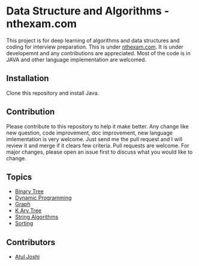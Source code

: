 # Data Structure and Algorithms - nthexam.com

This project is for deep learning of algorithms and data structures and coding for interview preparation. This is under [nthexam.com](https://nthexam.com). It is under developemnt and any contributions are appreciated. Most of the code is in JAVA and other language implementation are welcomed. 

## Installation
Clone this repository and install Java.  


## Contribution
Please contribute to this repository to help it make better. Any change like new question, code improvement, doc improvement, new language imlementation is very welcome. Just send me the pull request and I will review it and merge if it clears few criteria.
Pull requests are welcome. For major changes, please open an issue first to discuss what you would like to change.

## Topics

* [Binary Tree](https://github.com/ajoshi31/data-structure-java/tree/master/src/BinaryTree)
* [Dynamic Programming](https://github.com/ajoshi31/data-structure-java/tree/master/src/DynamicProblems)
* [Graph](https://github.com/ajoshi31/data-structure-java/wiki/Graph)
* [K Ary Tree](https://github.com/ajoshi31/data-structure-java/tree/master/src/KAryTree)
* [String Algorithms](https://github.com/ajoshi31/data-structure-java/tree/master/src/StringAlgorithm)
* [Sorting](https://github.com/ajoshi31/data-structure-java/tree/master/src/Sorting)

## Contributors

* [Atul Joshi](https://www.linkedin.com/in/atul-joshi/)

